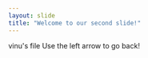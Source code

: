 ```yaml
---
layout: slide
title: "Welcome to our second slide!"
---
```

vinu's file
Use the left arrow to go back!
